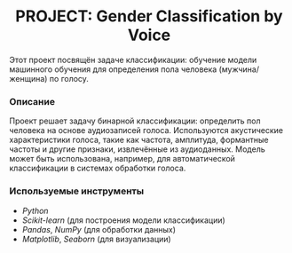 # <center> **PROJECT: Gender Classification by Voice**

Этот проект посвящён задаче классификации: обучение модели машинного обучения для определения пола человека (мужчина/женщина) по голосу.

### **Описание**
Проект решает задачу бинарной классификации: определить пол человека на основе аудиозаписей голоса. Используются акустические характеристики голоса, такие как частота, амплитуда, формантные частоты и другие признаки, извлечённые из аудиоданных. Модель может быть использована, например, для автоматической классификации в системах обработки голоса.

### **Используемые инструменты**
- *Python*
- *Scikit-learn* (для построения модели классификации)
- *Pandas*, *NumPy* (для обработки данных)
- *Matplotlib*, *Seaborn* (для визуализации)